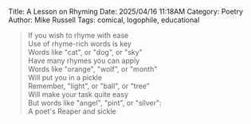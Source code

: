 Title: A Lesson on Rhyming
Date: 2025/04/16 11:18AM
Category: Poetry
Author: Mike Russell
Tags: comical, logophile, educational

> If you wish to rhyme with ease<br>
> Use of rhyme-rich words is key<br>
> Words like "cat", or "dog", or "sky"<br>
> Have many rhymes you can apply<br>
> Words like "orange", "wolf", or "month"<br>
> Will put you in a pickle<br>
> Remember, "light", or "ball", or "tree"<br>
> Will make your task quite easy<br>
> But words like "angel", "pint", or "silver":<br>
> A poet's Reaper and sickle
